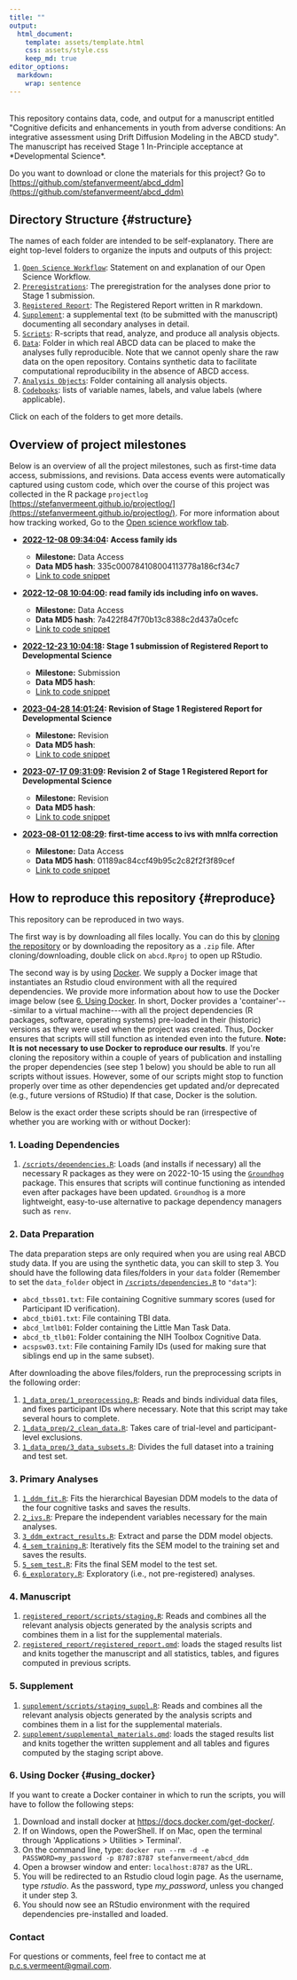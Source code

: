 ```yaml
---
title: ""
output: 
  html_document:
    template: assets/template.html
    css: assets/style.css
    keep_md: true
editor_options: 
  markdown: 
    wrap: sentence
---
```





<br>
This repository contains data, code, and output for a manuscript entitled "Cognitive deficits and enhancements in youth from adverse conditions: An integrative assessment using Drift Diffusion Modeling in the ABCD study". The manuscript has received Stage 1 In-Principle acceptance at *Developmental Science*.

Do you want to download or clone the materials for this project? Go to [https://github.com/stefanvermeent/abcd_ddm](https://github.com/stefanvermeent/abcd_ddm)

## Directory Structure {#structure}

The names of each folder are intended to be self-explanatory.
There are eight top-level folders to organize the inputs and outputs of this project:

1.  [`Open Science Workflow`](https://stefanvermeent.github.io/abcd_ddm/opensci_workflow/README.html): Statement on and explanation of our Open Science Workflow.
2.  [`Preregistrations`](https://stefanvermeent.github.io/abcd_ddm/preregistrations/README.html): The preregistration for the analyses done prior to Stage 1 submission.
3.  [`Registered Report`](https://stefanvermeent.github.io/abcd_ddm/registered_report/README.html): The Registered Report written in R markdown.
4.  [`Supplement`](https://stefanvermeent.github.io/abcd_ddm/supplement/README.html): a supplemental text (to be submitted with the manuscript) documenting all secondary analyses in detail.
5.  [`Scripts`](https://stefanvermeent.github.io/abcd_ddm/scripts/README.html): R-scripts that read, analyze, and produce all analysis objects.
6.  [`Data`](https://stefanvermeent.github.io/abcd_ddm/data/README.html): Folder in which real ABCD data can be placed to make the analyses fully reproducible. Note that we cannot openly share the raw data on the open repository. Contains synthetic data to facilitate computational reproducibility in the absence of ABCD access.
7.  [`Analysis Objects`](https://stefanvermeent.github.io/abcd_ddm/analysis_objects/README.html): Folder containing all analysis objects.
8.  [`Codebooks`](https://stefanvermeent.github.io/abcd_ddm/codebooks/README.html): lists of variable names, labels, and value labels (where applicable).

Click on each of the folders to get more details.

## Overview of project milestones

Below is an overview of all the project milestones, such as first-time data access, submissions, and revisions.
Data access events were automatically captured using custom code, which over the course of this project was collected in the R package `projectlog` [https://stefanvermeent.github.io/projectlog/](https://stefanvermeent.github.io/projectlog/).
For more information about how tracking worked, Go to the [Open science workflow tab](https://stefanvermeent.github.io/abcd_ddm/opensci_workflow/README.html).

- **[2022-12-08 09:34:04](<anonymized repository>): Access family ids**
    - **Milestone:** Data Access
    - **Data MD5 hash**: 335c000784108004113778a186cf34c7
    - [Link to code snippet](https://anonymous.4open.science/r/anon-255D/.gitlog/153e7d4ea4e633f34f4b04c531999c335e602757.R)
    

- **[2022-12-08 10:04:00](<anonymized repository>): read family ids including info on waves.**
    - **Milestone:** Data Access
    - **Data MD5 hash**: 7a422f847f70b13c8388c2d437a0cefc
    - [Link to code snippet](https://anonymous.4open.science/r/anon-255D/.gitlog/46e752f3255c245140d0bdf13c14fc956159c93b.R)
    

- **[2022-12-23 10:04:18](<anonymized repository>): Stage 1 submission of Registered Report to Developmental Science**
    - **Milestone:** Submission
    - **Data MD5 hash**: 
    - [Link to code snippet](https://anonymous.4open.science/r/anon-255D/.gitlog/1e43ddebd8c142d8b8b9d5794362c2b5adb794de.R)
    

- **[2023-04-28 14:01:24](<anonymized repository>): Revision of Stage 1 Registered Report for Developmental Science**
    - **Milestone:** Revision
    - **Data MD5 hash**: 
    - [Link to code snippet](https://anonymous.4open.science/r/anon-255D/.gitlog/f0373590a6a2433d2f3eadba815b97c0adcf53e1.R)
    

- **[2023-07-17 09:31:09](<anonymized repository>): Revision 2 of Stage 1 Registered Report for Developmental Science**
    - **Milestone:** Revision
    - **Data MD5 hash**: 
    - [Link to code snippet](https://anonymous.4open.science/r/anon-255D/.gitlog/1606a17fb4349843fd88566bb3ea3c868a9fc316.R)
    

- **[2023-08-01 12:08:29](<anonymized repository>): first-time access to ivs with mnlfa correction**
    - **Milestone:** Data Access
    - **Data MD5 hash**: 01189ac84ccf49b95c2c82f2f3f89cef
    - [Link to code snippet](https://anonymous.4open.science/r/anon-255D/.gitlog/81bed689986fbaadc625206c899b90fadf0b2600.R)
    

## How to reproduce this repository {#reproduce}

This repository can be reproduced in two ways.

The first way is by downloading all files locally.
You can do this by [cloning the repository](https://docs.github.com/en/desktop/contributing-and-collaborating-using-github-desktop/adding-and-cloning-repositories/cloning-and-forking-repositories-from-github-desktop) or by downloading the repository as a `.zip` file.
After cloning/downloading, double click on `abcd.Rproj` to open up RStudio.

The second way is by using [Docker](https://docs.docker.com/).
We supply a Docker image that instantiates an Rstudio cloud environment with all the required dependencies.
We provide more information about how to use the Docker image below (see [6. Using Docker](#using_docker). 
In short, Docker provides a 'container'---similar to a virtual machine---with all the project dependencies (R packages, software, operating systems) pre-loaded in their (historic) versions as they were used when the project was created.
Thus, Docker ensures that scripts will still function as intended even into the future.
**Note: It is not necessary to use Docker to reproduce our results**.
If you're cloning the repository within a couple of years of publication and installing the proper dependencies (see step 1 below) you should be able to run all scripts without issues.
However, some of our scripts might stop to function properly over time as other dependencies get updated and/or deprecated (e.g., future versions of RStudio)
If that case, Docker is the solution.

Below is the exact order these scripts should be ran (irrespective of whether you are working with or without Docker):

### 1. Loading Dependencies

1.  [`/scripts/dependencies.R`](https://github.com/stefanvermeent/abcd_ddm/blob/main/scripts/dependencies): Loads (and installs if necessary) all the necessary R packages as they were on 2022-10-15 using the [`Groundhog`](https://groundhogr.com/) package. 
This ensures that scripts will continue functioning as intended even after packages have been updated. 
`Groundhog` is a more lightweight, easy-to-use alternative to package dependency managers such as `renv`.

### 2. Data Preparation

The data preparation steps are only required when you are using real ABCD study data.
If you are using the synthetic data, you can skill to step 3.
You should have the following data files/folders in your `data` folder (Remember to set the `data_folder` object in [`/scripts/dependencies.R`](https://github.com/stefanvermeent/abcd_ddm/blob/main/scripts/dependencies.R) to `"data"`):

  - `abcd_tbss01.txt`: File containing Cognitive summary scores (used for Participant ID verification).
  - `abcd_tbi01.txt`:  File containing TBI data.
  - `abcd_lmtlb01`:    Folder containing the Little Man Task Data.
  - `abcd_tb_tlb01`:   Folder containing the NIH Toolbox Cognitive Data.
  - `acspsw03.txt`:    File containing Family IDs (used for making sure that siblings end up in the same subset).
  
After downloading the above files/folders, run the preprocessing scripts in the following order:

1.  [`1_data_prep/1_preprocessing.R`](https://github.com/stefanvermeent/abcd_ddm/blob/main/scripts/1_data_prep/1_preprocessing.R): Reads and binds individual data files, and fixes participant IDs where necessary. Note that this script may take several hours to complete.
2.  [`1_data_prep/2_clean_data.R`](https://github.com/stefanvermeent/abcd_ddm/blob/main/scripts/1_data_prep/2_clean_data.R): Takes care of trial-level and participant-level exclusions.
3.  [`1_data_prep/3_data_subsets.R`](https://github.com/stefanvermeent/abcd_ddm/blob/main/scripts/1_data_prep/3_data_subsets.R): Divides the full dataset into a training and test set.

### 3. Primary Analyses

1.  [`1_ddm_fit.R`](https://github.com/stefanvermeent/abcd_ddm/blob/main/scripts/2_analyses/1_ddm_fit.R): Fits the hierarchical Bayesian DDM models to the data of the four cognitive tasks and saves the results.
2.  [`2_ivs.R`](https://github.com/stefanvermeent/abcd_ddm/blob/main/scripts/2_analyses/2_ivs.R): Prepare the independent variables necessary for the main analyses.
3.  [`3_ddm_extract_results.R`](https://github.com/stefanvermeent/abcd_ddm/blob/main/scripts/2_analyses/3_ddm_extract_results.R): Extract and parse the DDM model objects.
4.  [`4_sem_training.R`](https://github.com/stefanvermeent/abcd_ddm/blob/main/scripts/2_analyses/4_sem_training.R): Iteratively fits the SEM model to the training set and saves the results.
5.  [`5_sem_test.R`](https://github.com/stefanvermeent/abcd_ddm/blob/main/scripts/2_analyses/5_sem_test.R): Fits the final SEM model to the test set.
6.  [`6_exploratory.R`](https://github.com/stefanvermeent/abcd_ddm/blob/main/scripts/2_analyses/6_exploratory.R): Exploratory (i.e., not pre-registered) analyses.

### 4. Manuscript

1.  [`registered_report/scripts/staging.R`](https://github.com/stefanvermeent/abcd_ddm/blob/main/registered_report/scripts/staging.R): Reads and combines all the relevant analysis objects generated by the analysis scripts and combines them in a list for the supplemental materials.
2.  [`registered_report/registered_report.qmd`](https://github.com/stefanvermeent/abcd_ddm/blob/main/registered_report/registered_report.qmd): loads the staged results list and knits together the manuscript and all statistics, tables, and figures computed in previous scripts.

### 5. Supplement

1.  [`supplement/scripts/staging_suppl.R`](https://github.com/stefanvermeent/abcd_ddm/blob/main/supplement/scripts/staging_suppl.R): Reads and combines all the relevant analysis objects generated by the analysis scripts and combines them in a list for the supplemental materials.
2.  [`supplement/supplemental_materials.qmd`](https://github.com/stefanvermeent/abcd_ddm/blob/main/supplement/supplemental_materials.qmd): loads the staged results list and knits together the written supplement and all tables and figures computed by the staging script above.

### 6. Using Docker {#using_docker}

If you want to create a Docker container in which to run the scripts, you will have to follow the following steps:

1.  Download and install docker at <https://docs.docker.com/get-docker/>.
2.  If on Windows, open the PowerShell. If on Mac, open the terminal through 'Applications \> Utilities \> Terminal'.
3.  On the command line, type: `docker run --rm -d -e PASSWORD=my_password -p 8787:8787 stefanvermeent/abcd_ddm`
4.  Open a browser window and enter: `localhost:8787` as the URL.
5.  You will be redirected to an Rstudio cloud login page. As the username, type *rstudio*. As the password, type *my_password*, unless you changed it under step 3.
6.  You should now see an RStudio environment with the required dependencies pre-installed and loaded.

### Contact

For questions or comments, feel free to contact me at p.c.s.vermeent@gmail.com.
